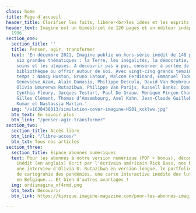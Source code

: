 ```yaml
---
class: home
title: Page d'accueil
header_title: Clarifier les faits, libérer<br>les idées et les esprits
header_text: Imagine est un bimestriel de 120 pages et un éditeur indépendant depuis
  1996.
section_one:
  section_title: ''
  title: Penser, agir, transformer
  text: 'En décembre 2021, Imagine publie un hors-série inédit de 148 pages et explore
    six grandes thématiques : la Terre, les inégalités, la démocratie, le monde, les
    soins et les utopies. A découvrir pas à pas, conserver à portée de main dans sa
    bibliothèque ou offrir autour de soi. Avec vingt-cinq grands témoins de notre
    temps : Nancy Huston, Bruno Latour, Malcom Ferdinand, Emmanuel Todd, Emilie Hache,
    Geneviève Azam, Alain Damasio, Philippe Descola, David Van Reybrouck, Claire Marin,
    Olivia Umurerwa Rutazibwa, Philippe Van Parijs, Russell Banks, Dominique Bourg,
    Cynthia Fleury, Jacques Testart, Paul De Grauw, Monique Pinçon-Charlot, Jean Malaurie,
    Gilles Clément, Thomas d’Amsembourg, Axel Kahn, Jean-Claude Guillebaud, Satish
    Kumar et Nastassja Martin.'
  img: "/v1638438013/simulation-cover-imagine-HS01_xcklww.jpg"
  btn_text: En savoir plus
  btn_link: "/penser-agir-transformer"
section_two:
  section_title: Accès libre
  btn_link: "/libre-acces/"
  btn_txt: Tous nos articles
section_three:
  section_title: Espace abonnés numériques
  text: Pour les abonnés à notre version numérique (PDF + bonus), découvrez un texte
    inédit (en anglais) écrit par l'écrivain américain Rick Bass, nos baromètres égalité-diversité,
    une interview d'Olivia U. Rutazibwa en version longue, le portfolio d'un projet
    de cartograhie des pandémies, une carte interactive inédite des luttes environnementales
    en Belgique... Et bien d'autres avantages !
  img: ordiimagine_xf4rmd.png
  btn_text: Découvrir
  btn_link: https://kiosque.imagine-magazine.com/pour-les-abonnes-imagine/

---
```

